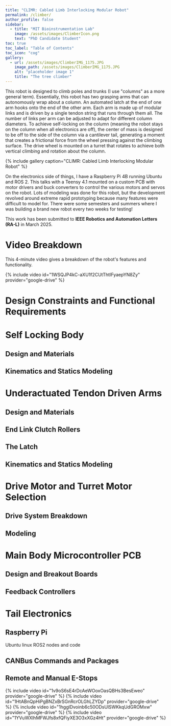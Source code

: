 ```yaml
---
title: "CLIMR: Cabled Limb Interlocking Modular Robot"
permalink: /climber/
author_profile: false
sidebar:
  - title: "MIT Bioinstrumentation Lab"
    image: /assets/images/ClimberIcon.png
    text: "PhD Candidate Student"
toc: true
toc_label: "Table of Contents"
toc_icon: "cog"
gallery:
  - url: /assets/images/ClimberIMG_1175.JPG
    image_path: /assets/images/ClimberIMG_1175.JPG
    alt: "placeholder image 1"
    title: "The tree climber"
---
```

This robot is designed to climb poles and trunks (I use "columns" as a more general term). Essentially, this robot has two grasping arms that can autonomously wrap about a column. An automated latch at the end of one arm hooks onto the end of the other arm. Each arm is made up of modular links and is driven by a single tendon string that runs through them all. The number of links per arm can be adjusted to adapt for different column diameters. To achieve self-locking on the column (meaning the robot stays on the column when all electronics are off), the center of mass is designed to be off to the side of the column via a cantilever tail, generating a moment that creates a frictional force from the wheel pressing against the climbing surface. The drive wheel is mounted on a turret that rotates to achieve both vertical climbing and rotation about the column. 

{% include gallery caption="CLIMR: Cabled Limb Interlocking Modular Robot" %}

On the electronics side of things, I have a Raspberry Pi 4B running Ubuntu and ROS 2. This talks with a Teensy 4.1 mounted on a custom PCB with motor drivers and buck converters to control the various motors and servos on the robot. Lots of modeling was done for this robot, but the development revolved around extreme rapid prototyping because many features were difficult to model for. There were some semesters and summers where I was building a brand new robot every two weeks for testing!

This work has been submitted to **IEEE Robotics and Automation Letters (RA-L)** in March 2025.

# Video Breakdown

This 4-minute video gives a breakdown of the robot's features and functionality. 

{% include video id="1WSQJP4kC-aXU1f2CUtThtIFyaepYN8Zy" provider="google-drive" %}

# Design Constraints and Functional Requirements

# Self Locking Body

## Design and Materials

## Kinematics and Statics Modeling

# Underactuated Tendon Driven Arms

## Design and Materials

## End Link Clutch Rollers

## The Latch

## Kinematics and Statics Modeling

# Drive Motor and Turret Motor Selection

## Drive System Breakdown

## Modeling

# Main Body Microcontroller PCB

## Design and Breakout Boards

## Feedback Controllers

# Tail Electronics

## Raspberry Pi

Ubuntu linux ROS2 nodes and code

## CANBus Commands and Packages

## Remote and Manual E-Stops


{% include video id="1v9oS6sE4rDcAeWOoxOasQBHs3BesEweo" provider="google-drive" %}
{% include video id="1HtABnQpHiPgBNZxBrSGnRcrOLGhLZYDp" provider="google-drive" %}
{% include video id="1hgglDvoinb6c50ODsUlSWKkqUdGROMxw" provider="google-drive" %}
{% include video id="1YVuWXlhMFWJfs8xfQFiyXE3O3xXGz4Ht" provider="google-drive" %}